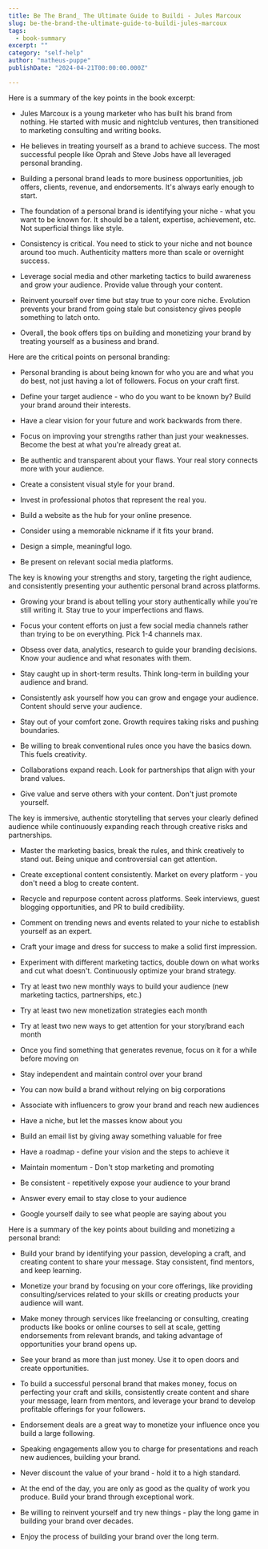 ```yaml
---
title: Be The Brand_ The Ultimate Guide to Buildi - Jules Marcoux
slug: be-the-brand-the-ultimate-guide-to-buildi-jules-marcoux
tags: 
  - book-summary
excerpt: ""
category: "self-help"
author: "matheus-puppe"
publishDate: "2024-04-21T00:00:00.000Z"

---
```



 Here is a summary of the key points in the book excerpt:

- Jules Marcoux is a young marketer who has built his brand from nothing. He started with music and nightclub ventures, then transitioned to marketing consulting and writing books. 

- He believes in treating yourself as a brand to achieve success. The most successful people like Oprah and Steve Jobs have all leveraged personal branding.

- Building a personal brand leads to more business opportunities, job offers, clients, revenue, and endorsements. It's always early enough to start.

- The foundation of a personal brand is identifying your niche - what you want to be known for. It should be a talent, expertise, achievement, etc. Not superficial things like style. 

- Consistency is critical. You need to stick to your niche and not bounce around too much. Authenticity matters more than scale or overnight success.

- Leverage social media and other marketing tactics to build awareness and grow your audience. Provide value through your content.

- Reinvent yourself over time but stay true to your core niche. Evolution prevents your brand from going stale but consistency gives people something to latch onto.

- Overall, the book offers tips on building and monetizing your brand by treating yourself as a business and brand.

 Here are the critical points on personal branding:

- Personal branding is about being known for who you are and what you do best, not just having a lot of followers. Focus on your craft first.

- Define your target audience - who do you want to be known by? Build your brand around their interests.

- Have a clear vision for your future and work backwards from there.

- Focus on improving your strengths rather than just your weaknesses. Become the best at what you're already great at.  

- Be authentic and transparent about your flaws. Your real story connects more with your audience.

- Create a consistent visual style for your brand. 

- Invest in professional photos that represent the real you.

- Build a website as the hub for your online presence. 

- Consider using a memorable nickname if it fits your brand.

- Design a simple, meaningful logo.

- Be present on relevant social media platforms.

The key is knowing your strengths and story, targeting the right audience, and consistently presenting your authentic personal brand across platforms.

 

- Growing your brand is about telling your story authentically while you're still writing it. Stay true to your imperfections and flaws. 

- Focus your content efforts on just a few social media channels rather than trying to be on everything. Pick 1-4 channels max.

- Obsess over data, analytics, research to guide your branding decisions. Know your audience and what resonates with them. 

- Stay caught up in short-term results. Think long-term in building your audience and brand.

- Consistently ask yourself how you can grow and engage your audience. Content should serve your audience. 

- Stay out of your comfort zone. Growth requires taking risks and pushing boundaries. 

- Be willing to break conventional rules once you have the basics down. This fuels creativity.

- Collaborations expand reach. Look for partnerships that align with your brand values.

- Give value and serve others with your content. Don't just promote yourself.

The key is immersive, authentic storytelling that serves your clearly defined audience while continuously expanding reach through creative risks and partnerships.

 

- Master the marketing basics, break the rules, and think creatively to stand out. Being unique and controversial can get attention. 

- Create exceptional content consistently. Market on every platform - you don't need a blog to create content. 

- Recycle and repurpose content across platforms. Seek interviews, guest blogging opportunities, and PR to build credibility. 

- Comment on trending news and events related to your niche to establish yourself as an expert. 

- Craft your image and dress for success to make a solid first impression. 

- Experiment with different marketing tactics, double down on what works and cut what doesn't. Continuously optimize your brand strategy.

 

- Try at least two new monthly ways to build your audience (new marketing tactics, partnerships, etc.) 

- Try at least two new monetization strategies each month 

- Try at least two new ways to get attention for your story/brand each month  

- Once you find something that generates revenue, focus on it for a while before moving on

- Stay independent and maintain control over your brand 

- You can now build a brand without relying on big corporations  

- Associate with influencers to grow your brand and reach new audiences

- Have a niche, but let the masses know about you 

- Build an email list by giving away something valuable for free

- Have a roadmap - define your vision and the steps to achieve it

- Maintain momentum - Don't stop marketing and promoting 

- Be consistent - repetitively expose your audience to your brand

- Answer every email to stay close to your audience 

- Google yourself daily to see what people are saying about you

 Here is a summary of the key points about building and monetizing a personal brand:

- Build your brand by identifying your passion, developing a craft, and creating content to share your message. Stay consistent, find mentors, and keep learning. 

- Monetize your brand by focusing on your core offerings, like providing consulting/services related to your skills or creating products your audience will want. 

- Make money through services like freelancing or consulting, creating products like books or online courses to sell at scale, getting endorsements from relevant brands, and taking advantage of opportunities your brand opens up.

- See your brand as more than just money. Use it to open doors and create opportunities. 

- To build a successful personal brand that makes money, focus on perfecting your craft and skills, consistently create content and share your message, learn from mentors, and leverage your brand to develop profitable offerings for your followers.

 

- Endorsement deals are a great way to monetize your influence once you build a large following. 

- Speaking engagements allow you to charge for presentations and reach new audiences, building your brand.

- Never discount the value of your brand - hold it to a high standard.

- At the end of the day, you are only as good as the quality of work you produce. Build your brand through exceptional work. 

- Be willing to reinvent yourself and try new things - play the long game in building your brand over decades. 

- Enjoy the process of building your brand over the long term.